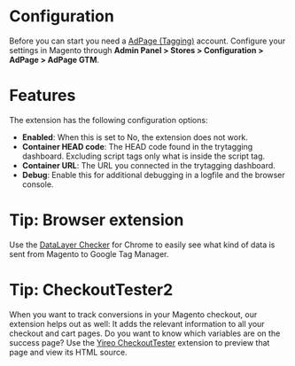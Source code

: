 # Configuration
Before you can start you need a [AdPage (Tagging)](https://trytagging.com/auth/register) account. Configure
your settings in Magento through **Admin Panel > Stores > Configuration > AdPage > AdPage GTM**.

# Features
The extension has the following configuration options:

- **Enabled**: When this is set to No, the extension does not work.
- **Container HEAD code**: The HEAD code found in the trytagging dashboard. Excluding script tags only what is inside the script tag.
- **Container URL**: The URL you connected in the trytagging dashboard.
- **Debug**: Enable this for additional debugging in a logfile and the browser console.

# Tip: Browser extension
Use the [DataLayer
Checker](https://chrome.google.com/webstore/detail/datalayer-checker/ffljdddodmkedhkcjhpmdajhjdbkogke) for Chrome to
easily see what kind of data is sent from Magento to Google Tag Manager.
 
# Tip: CheckoutTester2
When you want to track conversions in your Magento checkout, our extension helps out as well: It adds the relevant information to all your checkout and cart pages. Do you want to know which variables are on the success page? Use the [Yireo CheckoutTester](https://github.com/yireo/Yireo_CheckoutTester2) extension to preview that page and view its HTML source.
